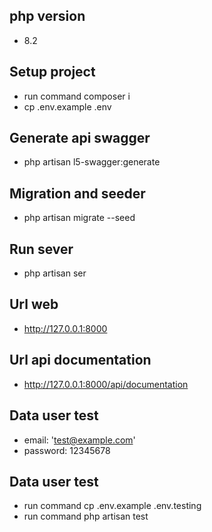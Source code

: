 ## php version
- 8.2
## Setup project
- run command composer i
- cp .env.example .env
## Generate api swagger
- php artisan l5-swagger:generate

## Migration and seeder
- php artisan migrate --seed

## Run sever
- php artisan ser

## Url web
- http://127.0.0.1:8000

## Url api documentation
- http://127.0.0.1:8000/api/documentation

## Data user test
- email: 'test@example.com'
- password: 12345678

## Data user test
- run command cp .env.example .env.testing
- run command php artisan test

